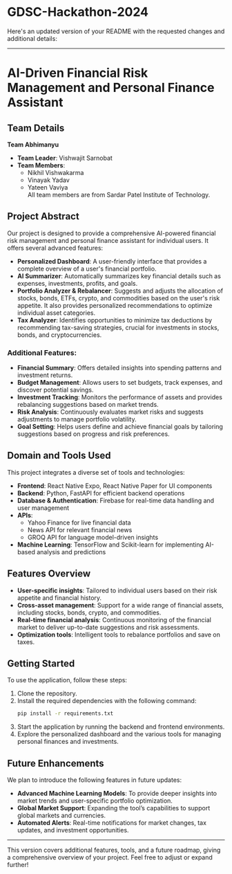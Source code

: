 # GDSC-Hackathon-2024
Here's an updated version of your README with the requested changes and additional details:

---

# AI-Driven Financial Risk Management and Personal Finance Assistant

## Team Details  
**Team Abhimanyu**  
- **Team Leader**: Vishwajit Sarnobat  
- **Team Members**:  
  - Nikhil Vishwakarma  
  - Vinayak Yadav  
  - Yateen Vaviya  
All team members are from Sardar Patel Institute of Technology.

## Project Abstract  
Our project is designed to provide a comprehensive AI-powered financial risk management and personal finance assistant for individual users. It offers several advanced features:

- **Personalized Dashboard**: A user-friendly interface that provides a complete overview of a user's financial portfolio.
- **AI Summarizer**: Automatically summarizes key financial details such as expenses, investments, profits, and goals.
- **Portfolio Analyzer & Rebalancer**: Suggests and adjusts the allocation of stocks, bonds, ETFs, crypto, and commodities based on the user's risk appetite. It also provides personalized recommendations to optimize individual asset categories.
- **Tax Analyzer**: Identifies opportunities to minimize tax deductions by recommending tax-saving strategies, crucial for investments in stocks, bonds, and cryptocurrencies.

### Additional Features:
- **Financial Summary**: Offers detailed insights into spending patterns and investment returns.
- **Budget Management**: Allows users to set budgets, track expenses, and discover potential savings.
- **Investment Tracking**: Monitors the performance of assets and provides rebalancing suggestions based on market trends.
- **Risk Analysis**: Continuously evaluates market risks and suggests adjustments to manage portfolio volatility.
- **Goal Setting**: Helps users define and achieve financial goals by tailoring suggestions based on progress and risk preferences.

## Domain and Tools Used  
This project integrates a diverse set of tools and technologies:

- **Frontend**: React Native Expo, React Native Paper for UI components
- **Backend**: Python, FastAPI for efficient backend operations
- **Database & Authentication**: Firebase for real-time data handling and user management
- **APIs**:  
  - Yahoo Finance for live financial data  
  - News API for relevant financial news  
  - GROQ API for language model-driven insights  
- **Machine Learning**: TensorFlow and Scikit-learn for implementing AI-based analysis and predictions

## Features Overview  
- **User-specific insights**: Tailored to individual users based on their risk appetite and financial history.
- **Cross-asset management**: Support for a wide range of financial assets, including stocks, bonds, crypto, and commodities.
- **Real-time financial analysis**: Continuous monitoring of the financial market to deliver up-to-date suggestions and risk assessments.
- **Optimization tools**: Intelligent tools to rebalance portfolios and save on taxes.

## Getting Started  
To use the application, follow these steps:  
1. Clone the repository.
2. Install the required dependencies with the following command:  
   ```bash
   pip install -r requirements.txt
   ```
3. Start the application by running the backend and frontend environments.
4. Explore the personalized dashboard and the various tools for managing personal finances and investments.

## Future Enhancements  
We plan to introduce the following features in future updates:
- **Advanced Machine Learning Models**: To provide deeper insights into market trends and user-specific portfolio optimization.
- **Global Market Support**: Expanding the tool’s capabilities to support global markets and currencies.
- **Automated Alerts**: Real-time notifications for market changes, tax updates, and investment opportunities.

---

This version covers additional features, tools, and a future roadmap, giving a comprehensive overview of your project. Feel free to adjust or expand further!
